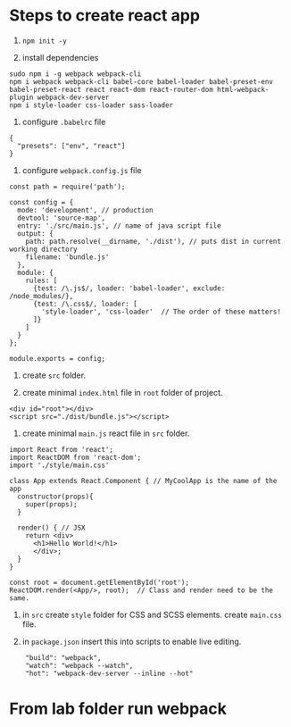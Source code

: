 # Steps to create react app

1. `npm init -y`

1. install dependencies
```
sudo npm i -g webpack webpack-cli
npm i webpack webpack-cli babel-core babel-loader babel-preset-env babel-preset-react react react-dom react-router-dom html-webpack-plugin webpack-dev-server
npm i style-loader css-loader sass-loader
``` 

1. configure `.babelrc` file
```
{
  "presets": ["env", "react"]
}
```

1. configure `webpack.config.js` file
```
const path = require('path');

const config = {
  mode: 'development', // production
  devtool: 'source-map',
  entry: './src/main.js', // name of java script file
  output: {
    path: path.resolve(__dirname, './dist'), // puts dist in current working directory
    filename: 'bundle.js'
  },
  module: {
    rules: [
      {test: /\.js$/, loader: 'babel-loader', exclude: /node_modules/},
      {test: /\.css$/, loader: [
        'style-loader', 'css-loader'  // The order of these matters!
      ]}
    ]
  }
};

module.exports = config;
```

1. create `src` folder.

1. create minimal `index.html` file in `root` folder of project.
```
<div id="root"></div>
<script src="./dist/bundle.js"></script>
```

1. create minimal `main.js` react file in `src` folder.
```
import React from 'react';
import ReactDOM from 'react-dom';
import './style/main.css'

class App extends React.Component { // MyCoolApp is the name of the app
  constructor(props){
    super(props);
  }

  render() { // JSX
    return <div>
      <h1>Hello World!</h1>
      </div>;
  }
}

const root = document.getElementById('root');
ReactDOM.render(<App/>, root);  // Class and render need to be the same.
```

1. in `src` create `style` folder for CSS and SCSS elements.
create `main.css` file.

1. in `package.json` insert this into scripts to enable live editing.
```
    "build": "webpack",
    "watch": "webpack --watch",
    "hot": "webpack-dev-server --inline --hot"
```

# From lab folder run webpack

